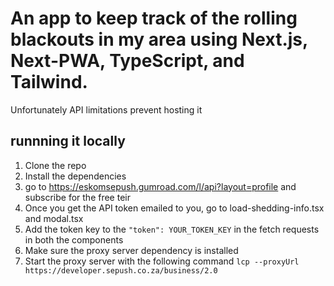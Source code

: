 # An app to keep track of the rolling blackouts in my area using Next.js, Next-PWA, TypeScript, and Tailwind.

Unfortunately API limitations prevent hosting it

## runnning it locally

1. Clone the repo
2. Install the dependencies
3. go to https://eskomsepush.gumroad.com/l/api?layout=profile and subscribe for the free teir
4. Once you get the API token emailed to you, go to load-shedding-info.tsx and modal.tsx
5. Add the token key to the `"token": YOUR_TOKEN_KEY` in the fetch requests in both the components
6. Make sure the proxy server dependency is installed
7. Start the proxy server with the following command `lcp --proxyUrl https://developer.sepush.co.za/business/2.0`
